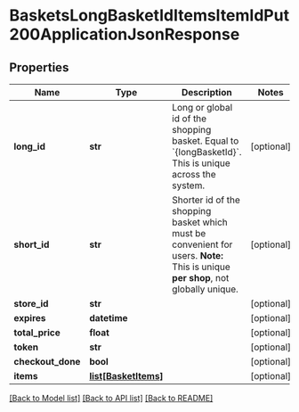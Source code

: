 # BasketsLongBasketIdItemsItemIdPut200ApplicationJsonResponse

## Properties
Name | Type | Description | Notes
------------ | ------------- | ------------- | -------------
**long_id** | **str** | Long or global id of the shopping basket. Equal to &#x60;{longBasketId}&#x60;. This is unique across the system.  | [optional] 
**short_id** | **str** | Shorter id of the shopping basket which must be convenient for users. **Note:** This is unique **per shop**, not globally unique.  | [optional] 
**store_id** | **str** |  | [optional] 
**expires** | **datetime** |  | [optional] 
**total_price** | **float** |  | [optional] 
**token** | **str** |  | [optional] 
**checkout_done** | **bool** |  | [optional] 
**items** | [**list[BasketItems]**](BasketItems.md) |  | [optional] 

[[Back to Model list]](../README.md#documentation-for-models) [[Back to API list]](../README.md#documentation-for-api-endpoints) [[Back to README]](../README.md)


